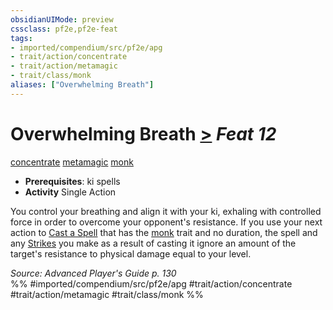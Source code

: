 ```yaml
---
obsidianUIMode: preview
cssclass: pf2e,pf2e-feat
tags:
- imported/compendium/src/pf2e/apg
- trait/action/concentrate
- trait/action/metamagic
- trait/class/monk
aliases: ["Overwhelming Breath"]
---
```

# Overwhelming Breath  [>](chapter-9-playing-the-game.md#Actions "Single Action") *Feat 12*  
[concentrate](concentrate.md)  [metamagic](metamagic.md)  [monk](rules/traits/monk.md)  

- **Prerequisites**: ki spells
- **Activity** Single Action

You control your breathing and align it with your ki, exhaling with controlled force in order to overcome your opponent's resistance. If you use your next action to [Cast a Spell](cast-a-spell.md) that has the [monk](rules/traits/monk.md) trait and no duration, the spell and any [Strikes](strike.md) you make as a result of casting it ignore an amount of the target's resistance to physical damage equal to your level.

*Source: Advanced Player's Guide p. 130*  
%% #imported/compendium/src/pf2e/apg #trait/action/concentrate #trait/action/metamagic #trait/class/monk %%